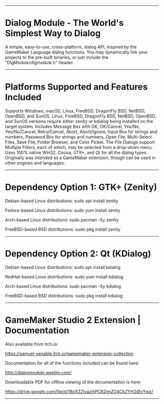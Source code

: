 ----------------------------------------------------------------------------------------------------------------------------------

# Dialog Module - The World's Simplest Way to Dialog

A simple, easy-to-use, cross-platform, dialog API, inspired by the GameMaker Language dialog functions. You may dynamically link your projects to the pre-built binaries, or just include the "DlgModule/dlgmodule.h" header.

----------------------------------------------------------------------------------------------------------------------------------

# Platforms Supported and Features Included

Supports Windows, macOS, Linux, FreeBSD, DragonFly BSD, NetBSD, OpenBSD, and SunOS. Linux, FreeBSD, DragonFly BSD, NetBSD, OpenBSD, and SunOS versions require either zenity or kdialog being installed on the target system. Includes Message Box with OK, OK/Cancel, Yes/No, Yes/No/Cancel, Retry/Cancel, Abort, Abort/Ignore, Input Box for strings and numbers, Password Box for strings and numbers, Open File, Multi-Select Files, Save File, Folder Browser, and Color Picker. The File Dialogs support Multiple Filters, each of which, may be selected from a drop-down menu. Uses 100% native Win32, Cocoa, GTK+, and Qt for all the dialog types. Originally was intended as a GameMaker extension, though can be used in other engines and languages.

----------------------------------------------------------------------------------------------------------------------------------

# Dependency Option 1: GTK+ (Zenity)

Debian-based Linux distributions: sudo apt install zenity

Fedora-based Linux distributions: sudo yum install zenity

Arch-based Linux distributions: sudo pacman -Sy zenity

FreeBSD-based BSD distributions: sudo pkg install zenity

----------------------------------------------------------------------------------------------------------------------------------

# Dependency Option 2: Qt (KDialog)

Debian-based Linux distributions: sudo apt install kdialog

RedHat-based Linux distributions: sudo yum install kdialog

Arch-based Linux distributions: sudo pacman -Sy kdialog

FreeBSD-based BSD distributions: sudo pkg install kdialog

----------------------------------------------------------------------------------------------------------------------------------

# GameMaker Studio 2 Extension | Documentation

Also available from itch.io:

https://samuel-venable.itch.io/gamemaker-extension-collection

Documentation for all of the functions included can be found here:

http://dialogmodule.weebly.com/

Downloadable PDF for offline viewing of the documentation is here:

https://drive.google.com/file/d/18xXZZlvazihPC62imZO4CkZYH2dfxYwz/

----------------------------------------------------------------------------------------------------------------------------------

